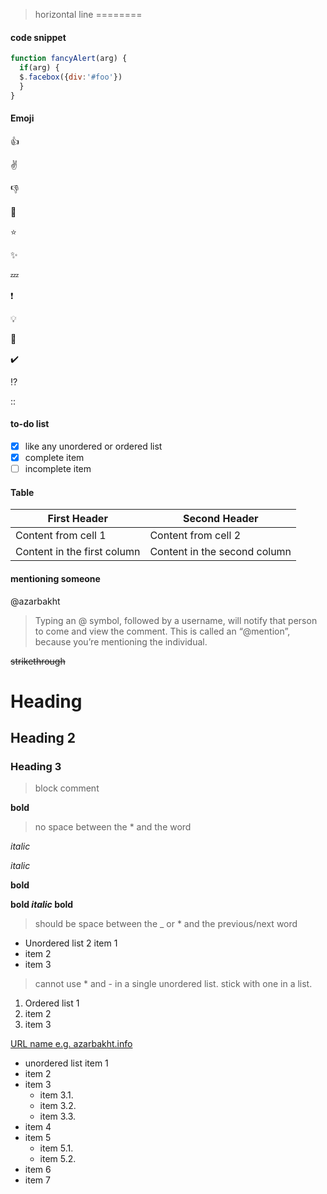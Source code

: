 > horizontal line
========

#### code snippet
```javascript 
function fancyAlert(arg) {
  if(arg) {
  $.facebox({div:'#foo'}) 
  }
} 
```

#### Emoji
:+1:

:v:

:-1:

:shit:

:star:

:sparkles:

:zzz:

:exclamation:

:bulb:

:e-mail:

:heavy_check_mark:

:interrobang:

::

#### to-do list

- [x] like any unordered or ordered list
- [x] complete item
- [ ] incomplete item

#### Table

First Header | Second Header 
------------ | ------------- 
Content from cell 1 | Content from cell 2 
Content in the first column | Content in the second column

#### mentioning someone
@azarbakht
> Typing an @ symbol, followed by a username, will notify that person to come and view the comment. This is called an “@mention”, because you’re mentioning the individual. 

~~strikethrough~~


# Heading 

## Heading 2

### Heading 3

> block comment


**bold** 

> no space between the * and the word

*italic*

_italic_

__bold__

**bold _italic_ bold**
> should be space between the _ or * and the previous/next word

- Unordered list 2 item 1
- item 2
- item 3

> cannot use * and - in a single unordered list. stick with one in a list.

1. Ordered list 1
2. item 2
3. item 3


[URL name e.g. azarbakht.info](http://www.azarbakht.info/)

- unordered list item 1
- item 2
- item 3
  - item 3.1.
  - item 3.2.
  - item 3.3.
- item 4
- item 5
  - item 5.1.
  - item 5.2.
- item 6
- item 7

